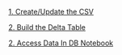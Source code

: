 [1. Create/Update the CSV](CreateOrUpdateTheCSV.md)

[2. Build the Delta Table](BuildDeltaTable.md)

[2. Access Data In DB Notebook](DynamicParamsAllocation.md)
